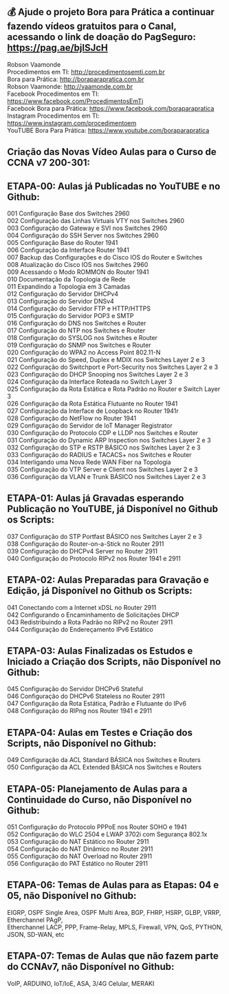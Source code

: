 ## 💰 Ajude o projeto Bora para Prática a continuar fazendo vídeos gratuitos para o Canal, acessando o link de doação do PagSeguro: https://pag.ae/bjlSJcH

Robson Vaamonde<br>
Procedimentos em TI: http://procedimentosemti.com.br<br>
Bora para Prática: http://boraparapratica.com.br<br>
Robson Vaamonde: http://vaamonde.com.br<br>
Facebook Procedimentos em TI: https://www.facebook.com/ProcedimentosEmTi<br>
Facebook Bora para Prática: https://www.facebook.com/boraparapratica<br>
Instagram Procedimentos em TI: https://www.instagram.com/procedimentoem<br>
YouTUBE Bora Para Prática: https://www.youtube.com/boraparapratica<br>

## **Criação das Novas Vídeo Aulas para o Curso de CCNA v7 200-301:**

## **ETAPA-00: Aulas já Publicadas no YouTUBE e no Github:**
001 Configuração Base dos Switches 2960<br>
002 Configuração das Linhas Virtuais VTY nos Switches 2960<br>
003 Configuração do Gateway e SVI nos Switches 2960<br>
004 Configuração do SSH Server nos Switches 2960<br>
005 Configuração Base do Router 1941<br>
006 Configuração da Interface Router 1941<br>
007 Backup das Configurações e do Cisco IOS do Router e Switches<br>
008 Atualização do Cisco IOS nos Switches 2960<br>
009 Acessando o Modo ROMMON do Router 1941<br>
010 Documentação da Topologia de Rede<br>
011 Expandindo a Topologia em 3 Camadas<br>
012 Configuração do Servidor DHCPv4<br>
013 Configuração do Servidor DNSv4<br>
014 Configuração do Servidor FTP e HTTP/HTTPS<br>
015 Configuração do Servidor POP3 e SMTP<br>
016 Configuração do DNS nos Switches e Router<br>
017 Configuração do NTP nos Switches e Router<br>
018 Configuração do SYSLOG nos Switches e Router<br>
019 Configuração do SNMP nos Switches e Router<br>
020 Configuração do WPA2 no Access Point 802.11-N<br>
021 Configuração do Speed, Duplex e MDIX nos Switches Layer 2 e 3<br>
022 Configuração do Switchport e Port-Security nos Switches Layer 2 e 3<br>
023 Configuração do DHCP Snooping nos Switches Layer 2 e 3<br>
024 Configuração da Interface Roteada no Switch Layer 3<br>
025 Configuração da Rota Estática e Rota Padrão no Router e Switch Layer 3<br>
026 Configuração da Rota Estática Flutuante no Router 1941<br>
027 Configuração da Interface de Loopback no Router 1941r<br>
028 Configuração do NetFlow no Router 1941<br>
029 Configuração do Servidor de IoT Manager Registrator<br>
030 Configuração do Protocolo CDP e LLDP nos Switches e Router<br>
031 Configuração do Dynamic ARP Inspection nos Switches Layer 2 e 3<br>
032 Configuração do STP e RSTP BÁSICO nos Switches Layer 2 e 3<br>
033 Configuração do RADIUS e TACACS+ nos Switches e Router<br>
034 Interligando uma Nova Rede WAN Fiber na Topologia<br>
035 Configuração do VTP Server e Client nos Switches Layer 2 e 3<br>
036 Configuração da VLAN e Trunk BÁSICO nos Switches Layer 2 e 3

## **ETAPA-01: Aulas já Gravadas esperando Publicação no YouTUBE, já Disponível no Github os Scripts:**
037 Configuração do STP Portfast BÁSICO nos Switches Layer 2 e 3<br>
038 Configuração do Router-on-a-Stick no Router 2911<br>
039 Configuração do DHCPv4 Server no Router 2911<br>
040 Configuração do Protocolo RIPv2 nos Router 1941 e 2911

## **ETAPA-02: Aulas Preparadas para Gravação e Edição, já Disponível no Github os Scripts:**
041 Conectando com a Internet xDSL no Router 2911<br>
042 Configurando o Encaminhamento de Solicitações DHCP<br>
043 Redistribuindo a Rota Padrão no RIPv2 no Router 2911<br>
044 Configuração do Endereçamento IPv6 Estático

## **ETAPA-03: Aulas Finalizadas os Estudos e Iniciado a Criação dos Scripts, não Disponível no Github:**
045 Configuração do Servidor DHCPv6 Stateful<br>
046 Configuração do DHCPv6 Stateless no Router 2911<br>
047 Configuração da Rota Estática, Padrão e Flutuante do IPv6<br>
048 Configuração do RIPng nos Router 1941 e 2911

## **ETAPA-04: Aulas em Testes e Criação dos Scripts, não Disponível no Github:**
049 Configuração da ACL Standard BÁSICA nos Switches e Routers<br>
050 Configuração da ACL Extended BÁSICA nos Switches e Routers

## **ETAPA-05: Planejamento de Aulas para a Continuidade do Curso, não Disponível no Github:**
051 Configuração do Protocolo PPPoE nos Router SOHO e 1941<br>
052 Configuração do WLC 2504 e LWAP 3702i com Segurança 802.1x<br>
053 Configuração do NAT Estático no Router 2911<br>
054 Configuração do NAT Dinâmico no Router 2911<br>
055 Configuração do NAT Overload no Router 2911<br>
056 Configuração do PAT Estático no Router 2911

## **ETAPA-06: Temas de Aulas para as Etapas: 04 e 05, não Disponível no Github:**
EIGRP, OSPF Single Area, OSPF Multi Area, BGP, FHRP, HSRP, GLBP, VRRP, Etherchannel PAgP,<br>
Etherchannel LACP, PPP, Frame-Relay, MPLS, Firewall, VPN, QoS, PYTHON, JSON, SD-WAN, etc

## **ETAPA-07: Temas de Aulas que não fazem parte do CCNAv7, não Disponível no Github:**
VoIP, ARDUINO, IoT/IoE, ASA, 3/4G Celular, MERAKI <br>